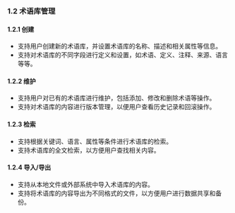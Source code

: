 ### 1.2 术语库管理

#### 1.2.1 创建

- 支持用户创建新的术语库，并设置术语库的名称、描述和相关属性等信息。
- 支持对术语库的不同字段进行定义和设置，如术语、定义、注释、来源、语言等等。

#### 1.2.2 维护

- 支持用户对已有的术语库进行维护，包括添加、修改和删除术语等操作。
- 支持对术语库的内容进行版本管理，以便用户查看历史记录和回滚操作。

#### 1.2.3 检索

- 支持根据关键词、语言、属性等条件进行术语库的检索。
- 支持术语库的全文检索，以方便用户查找相关内容。

#### 1.2.4 导入/导出

- 支持从本地文件或外部系统中导入术语库的内容。
- 支持将术语库的内容导出为不同格式的文件，以方便用户进行数据共享和备份。
